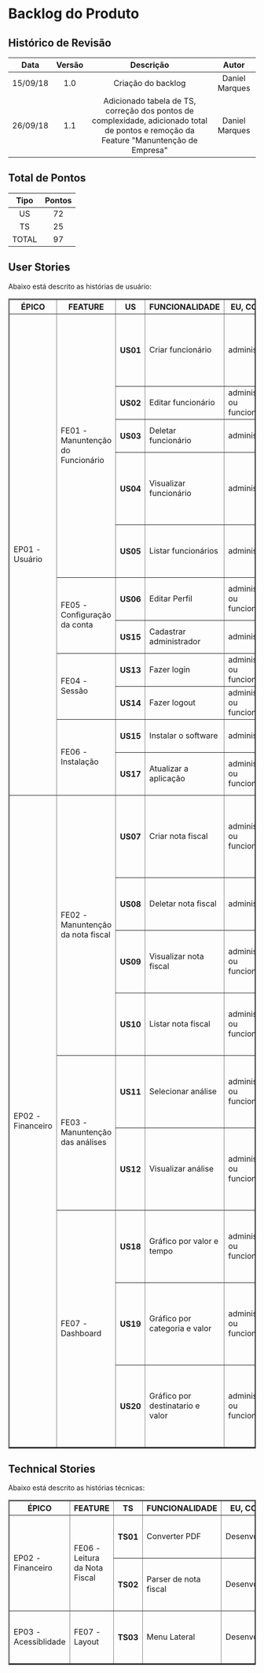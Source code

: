 # Backlog do Produto

## Histórico de Revisão

| Data | Versão | Descrição | Autor |
|:----:|:------:|:---------:|:-----:|
| 15/09/18 | 1.0 | Criação do backlog | Daniel Marques |
| 26/09/18 | 1.1 | Adicionado tabela de TS, correção dos pontos de complexidade, adicionado total de pontos e remoção da Feature "Manuntenção de Empresa" | Daniel Marques |

## Total de Pontos

| Tipo | Pontos |
|:----:|:------:|
| US | 72 |
| TS | 25 |
| TOTAL | 97 |

## User Stories

Abaixo está descrito as histórias de usuário:

<table border="2">
  <tr>
    <th>ÉPICO</th>
    <th>FEATURE</th>
    <th>US</th>
    <th>FUNCIONALIDADE</th>
    <th>EU, COMO...</th>
    <th>DESEJO...</th>
    <th>PARA...</th>
    <th>PRIORIDADE</th>
    <th>PONTUAÇÃO</th>
    <th>STATUS</th>
  </tr>
  <tr>
    <td rowspan="11">EP01 - Usuário</td>
    <td rowspan="5">FE01 - Manuntenção do Funcionário</td>
    <th>US01</th>
    <td>Criar funcionário</td>
    <td>administrador</td>
    <td>criar a conta de um funcionário</td>
    <td>o funcionário ter acesso aos dados financeiros da empresa dentro do sistema</td>
    <td>Should</td>
    <td>5</td>
    <td>Não implementado</td>
  </tr>
  <tr>
    <th>US02</th>
    <td>Editar funcionário</td>
    <td>administrador ou funcionário</td>
    <td>editar os dados da minha conta</td>
    <td>manter os meus dados atualizados</td>
    <td>Should</td>
    <td>5</td>
    <td>Não implementado</td>
  </tr>
  <tr>
    <th>US03</th>
    <td>Deletar funcionário</td>
    <td>administrador</td>
    <td>deletar a conta de um funcionário</td>
    <td>apagar conta não utilizada mais</td>
    <td>Should</td>
    <td>2</td>
    <td>Não implementado</td>
  </tr>
  <tr>
    <th>US04</th>
    <td>Visualizar funcionário</td>
    <td>administrador</td>
    <td>visualizar a conta de um funcionário</td>
    <td>ter conhecimento dos dados do funcionário e a empresa relacionada a ele</td>
    <td>Should</td>
    <td>5</td>
    <td>Não implementado</td>
  </tr>
  <tr>
    <th>US05</th>
    <td>Listar funcionários</td>
    <td>administrador</td>
    <td>visualizar a lista de contas de funcionários</td>
    <td>ter conhecimento dos funcionários registrados</td>
    <td>Should</td>
    <td>3</td>
    <td>Não implementado</td>
  </tr>
  <tr>
    <td rowspan="2">FE05 - Configuração da conta</td>
    <th>US06</th>
    <td>Editar Perfil</td>
    <td>administrador ou funcionário</td>
    <td>editar os dados do meu perfil</td>
    <td>atualizar os dados como por exemplo nome e senha</td>
    <td>Could</td>
    <td>3</td>
    <td>Não implementado</td>
  </tr>
  <tr>
    <th>US15</th>
    <td>Cadastrar administrador</td>
    <td>administrador</td>
    <td>criar uma conta para mim</td>
    <td>ter acesso ao sistema como administrador</td>
    <td>Must</td>
    <td>13</td>
    <td>Não implementado</td>
  </tr>
    <tr>
    <td rowspan="2">FE04 - Sessão</td>
    <th>US13</th>
    <td>Fazer login</td>
    <td>administrador ou funcionário</td>
    <td>entrar na minha conta</td>
    <td>para ter acesso ao sistema</td>
    <td>Should</td>
    <td>8</td>
    <td>Não implementado</td>
  </tr>
  <tr>
    <th>US14</th>
    <td>Fazer logout</td>
    <td>administrador ou funcionário</td>
    <td>sair da minha conta</td>
    <td>poder encerrar a minha sessão</td>
    <td>Should</td>
    <td>2</td>
    <td>Não implementado</td>
  </tr>
  <tr>
    <td rowspan="2">FE06 - Instalação</td>
    <th>US15</th>
    <td>Instalar o software</td>
    <td>administrador</td>
    <td>instalar o sistema em uma maquina</td>
    <td>para ter acesso ao sistema</td>
    <td>Must</td>
    <td>2</td>
    <td>Implementado</td>
  </tr>
  <tr>
    <th>US17</th>
    <td>Atualizar a aplicação</td>
    <td>administrador ou funcionário</td>
    <td>atualizar aversão do sistema</td>
    <td>utilizar a versão mais recente do software</td>
    <td>Should</td>
    <td>13</td>
    <td>Implementado</td>
  </tr>
  <tr>
    <td rowspan="9">EP02 - Financeiro</td>
    <td rowspan="4">FE02 - Manuntenção da nota fiscal</td>
    <th>US07</th>
    <td>Criar nota fiscal</td>
    <td>administrador ou funcionário</td>
    <td>ler e armazenar os dados da nota fiscal a partir de pdf's nativos</td>
    <td>poder gerenciar os gastos da empresa, assim, planejar as estratégias futuras</td>
    <td>Must</td>
    <td>8</td>
    <td>Não implementado</td>
  </tr>
  <tr>
    <th>US08</th>
    <td>Deletar nota fiscal</td>
    <td>administrador</td>
    <td>deletar uma nota fiscal já registrada</td>
    <td>apagar o registro de algum nota fiscal do sistema</td>
    <td>Must</td>
    <td>2</td>
    <td>Não implementado</td>
  </tr>
  <tr>
    <th>US09</th>
    <td>Visualizar nota fiscal</td>
    <td>administrador ou funcionário</td>
    <td>visualizar dados de uma nota fiscal específica</td>
    <td>ter conhecimento dos gastos registrados em uma nota fiscal</td>
    <td>Must</td>
    <td>5</td>
    <td>Não implementado</td>
  </tr>
  <tr>
    <th>US10</th>
    <td>Listar nota fiscal</td>
    <td>administrador ou funcionário</td>
    <td>listar notas fiscais registradas no sistema</td>
    <td>ter conhecimento das notas fiscais registradas no sistema</td>
    <td>Must</td>
    <td>3</td>
    <td>Não implementado</td>
  </tr>
  <tr>
    <td rowspan="2">FE03 - Manuntenção das análises</td>
    <th>US11</th>
    <td>Selecionar análise</td>
    <td>administrador ou funcionário</td>
    <td>selecionar uma opção de análise financeira</td>
    <td>ter uma visão de negócio mais ampliada a partir de vários tipos de análises</td>
    <td>Must</td>
    <td>13</td>
    <td>Não implementado</td>
  </tr>
  <tr>
    <th>US12</th>
    <td>Visualizar análise</td>
    <td>administrador ou funcionário</td>
    <td>visualizar detalhadamente uma análise específica</td>
    <td>para ter conhecimento da análise dos gastos de um determinado período de tempo</td>
    <td>Must</td>
    <td>8</td>
    <td>Não implementado</td>
  </tr>
  <td rowspan="3">FE07 - Dashboard</td>
  <th>US18</th>
    <td>Gráfico por valor e tempo</td>
    <td>administrador ou funcionário</td>
    <td>selecionar uma opção de análise financeira</td>
    <td>ter uma visão de negócio mais ampla a partir da análise do valor gasto pelo tempo</td>
    <td>Must</td>
    <td>13</td>
    <td>Não implementado</td>
  </tr>
  <th>US19</th>
    <td>Gráfico por categoria e valor</td>
    <td>administrador ou funcionário</td>
    <td>selecionar uma opção de análise financeira</td>
    <td>ter uma visão de negócio mais ampla a partir da análise do valor gasto pela categoria do gasto</td>
    <td>Must</td>
    <td>13</td>
    <td>Não implementado</td>
  </tr>
  <th>US20</th>
    <td>Gráfico por destinatario e valor</td>
    <td>administrador ou funcionário</td>
    <td>selecionar uma opção de análise financeira</td>
    <td>ter uma visão de negócio mais ampla a partir da análise do valor gasto por destinatario</td>
    <td>Must</td>
    <td>13</td>
    <td>Não implementado</td>
  </tr>
</table>

## Technical Stories

Abaixo está descrito as histórias técnicas:

<table border="2">
  <tr>
    <th>ÉPICO</th>
    <th>FEATURE</th>
    <th>TS</th>
    <th>FUNCIONALIDADE</th>
    <th>EU, COMO...</th>
    <th>DESEJO...</th>
    <th>PARA...</th>
    <th>PRIORIDADE</th>
    <th>PONTUAÇÃO</th>
    <th>STATUS</th>
  </tr>
  <tr>
    <td rowspan="2">EP02 - Financeiro</td>
    <td rowspan="2">FE06 - Leitura da Nota Fiscal</td>
    <th>TS01</th>
    <td>Converter PDF</td>
    <td>Desenvolvedor</td>
    <td>converter o pdf de nota fiscal em texto</td>
    <td>o parser realizar a análise</td>
    <td>Must</td>
    <td>1</td>
    <td>Não implementado</td>
  </tr>
  <tr>
    <th>TS02</th>
    <td>Parser de nota fiscal</td>
    <td>Desenvolvedor</td>
    <td>realizar a análise sintática de cada nota fiscal</td>
    <td>poder criar uma estrutura de dados de notas fiscais</td>
    <td>Must</td>
    <td>21</td>
    <td>Não implementado</td>
  </tr>
  <tr>
    <td rowspan="1">EP03 - Acessiblidade</td>
    <td rowspan="1">FE07 - Layout</td>
    <th>TS03</th>
    <td>Menu Lateral</td>
    <td>Desenvolvedor</td>
    <td>implementar layout do sistema</td>
    <td>dar acessibilidade ao usuário as funcionalidades existentes</td>
    <td>Must</td>
    <td>3</td>
    <td>Não implementado</td>
  </tr>
</table>
